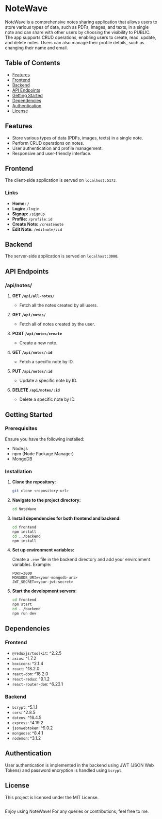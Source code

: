 # NoteWave

NoteWave is a comprehensive notes sharing application that allows users to store various types of data, such as PDFs, images, and texts, in a single note and can share with other users by choosing the visibility to PUBLIC. The app supports CRUD operations, enabling users to create, read, update, and delete notes. Users can also manage their profile details, such as changing their name and email.

## Table of Contents

- [Features](#features)
- [Frontend](#frontend)
- [Backend](#backend)
- [API Endpoints](#api-endpoints)
- [Getting Started](#getting-started)
- [Dependencies](#dependencies)
- [Authentication](#authentication)
- [License](#license)

## Features

- Store various types of data (PDFs, images, texts) in a single note.
- Perform CRUD operations on notes.
- User authentication and profile management.
- Responsive and user-friendly interface.

## Frontend

The client-side application is served on `localhost:5173`.

### Links

- **Home:** `/`
- **Login:** `/login`
- **Signup:** `/signup`
- **Profile:** `/profile:id`
- **Create Note:** `/createnote`
- **Edit Note:** `/editnote/:id`

## Backend

The server-side application is served on `localhost:3000`.

## API Endpoints

### /api/notes/

1. **GET `/api/all-notes/`**
   - Fetch all the notes created by all users.
2. **GET `/api/notes/`**
   - Fetch all of notes created by the user.

3. **POST `/api/notes/create`**
   - Create a new note.

4. **GET `/api/notes/:id`**
   - Fetch a specific note by ID.

5. **PUT `/api/notes/:id`**
   - Update a specific note by ID.

6. **DELETE `/api/notes/:id`**
   - Delete a specific note by ID.

## Getting Started

### Prerequisites

Ensure you have the following installed:

- Node.js
- npm (Node Package Manager)
- MongoDB

### Installation

1. **Clone the repository:**

    ```bash
    git clone <repository-url>
    ```

2. **Navigate to the project directory:**

    ```bash
    cd NoteWave
    ```

3. **Install dependencies for both frontend and backend:**

    ```bash
    cd frontend
    npm install
    cd ../backend
    npm install
    ```

4. **Set up environment variables:**

    Create a `.env` file in the backend directory and add your environment variables. Example:

    ```env
    PORT=3000
    MONGODB_URI=<your-mongodb-uri>
    JWT_SECRET=<your-jwt-secret>
    ```

5. **Start the development servers:**

    ```bash
    cd frontend
    npm start
    cd ../backend
    npm run dev
    ```

## Dependencies

### Frontend

- `@reduxjs/toolkit`: ^2.2.5
- `axios`: ^1.7.2
- `boxicons`: ^2.1.4
- `react`: ^18.2.0
- `react-dom`: ^18.2.0
- `react-redux`: ^9.1.2
- `react-router-dom`: ^6.23.1

### Backend

- `bcrypt`: ^5.1.1
- `cors`: ^2.8.5
- `dotenv`: ^16.4.5
- `express`: ^4.19.2
- `jsonwebtoken`: ^9.0.2
- `mongoose`: ^8.4.1
- `nodemon`: ^3.1.2

## Authentication

User authentication is implemented in the backend using JWT (JSON Web Tokens) and password encryption is handled using `bcrypt`.

## License

This project is licensed under the MIT License.
##
Enjoy using NoteWave! For any queries or contributions, feel free to me.

